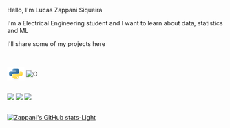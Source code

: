 Hello, I'm Lucas Zappani Siqueira 

I'm a Electrical Engineering student and I want to learn about data, statistics and ML

I'll share some of my projects here

##
<div style="display: inline_block"><br>
  <img align="center" alt="Python" height="30" width="40" src="https://raw.githubusercontent.com/devicons/devicon/master/icons/python/python-original.svg">
  <img align="center" alt="C" height="30" width="40" src="https://cdn.jsdelivr.net/gh/devicons/devicon/icons/c/c-original.svg">
</div>

##

<div>
  <a href="https://www.linkedin.com/in/lucas-zappani-siqueira-2231b01b0/" target="_blank"><img src="https://img.shields.io/badge/-LinkedIn-%230077B5?style=for-the-badge&logo=linkedin&logoColor=white" target="_blank"></a>
  <a href = "mailto:lucaszappanisiqueira@gmail.com"><img src="https://img.shields.io/badge/-Gmail-%23333?style=for-the-badge&logo=gmail&logoColor=white" target="_blank"></a>
  <a href="https://instagram.com/zap_lucas" target="_blank"><img src="https://img.shields.io/badge/-Instagram-%23E4405F?style=for-the-badge&logo=instagram&logoColor=white" target="_blank"></a> 
</div>

##

[![Zappani's GitHub stats-Light](https://github-readme-stats.vercel.app/api?username=LucasZappaniS&show_icons=true&theme=light&include_all_commits=true#gh-light-mode-only)](https://github.com/LucasZappaniS/github-readme-stats#gh-light-mode-only)


